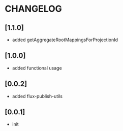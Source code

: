 # CHANGELOG

## [1.1.0]
* added getAggregateRootMappingsForProjectionId

## [1.0.0]
* added functional usage

## [0.0.2]
* added flux-publish-utils

## [0.0.1]
* init